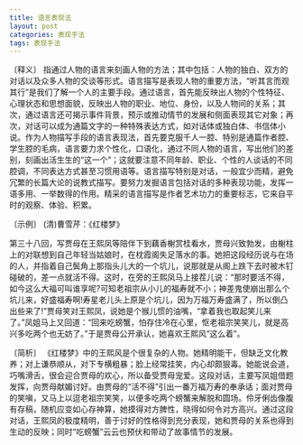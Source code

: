 ```yaml
---
title: 语言表现法
layout: post
categories: 表现手法
tags: 表现手法
---
```


〔释义〕 指通过人物的语言来刻画人物的方法；其中包括：人物的独白、双方的对话以及众多人物的交谈等形式。语言描写是表现人物的重要方法，“听其言而观其行”是我们了解一个人的主要手段。通过语言，首先能反映出人物的个性特征、心理状态和思想面貌，反映出人物的职业、地位、身份，以及人物间的关系；其次，通过语言还可揭示事件背景，预示或推动情节的发展和侧面表现其它对象；再次，对话可以成为通篇文字的一种特殊表达方式，如对话体或独白体、书信体小说。作为人物描写手段的语言表现法，首先要克服千人一腔、特别是通篇作者腔、学生腔的毛病，语言要力求个性化，口语化，通过不同人物的语言，写出他们的差别，刻画出活生生的“这一个”；这就要注意不同年龄、职业、个性的人谈话的不同腔调，不同表达方式甚至习惯用语等。语言描写特别是对话，一般宜少而精，避免冗繁的长篇大论的说教式描写。要努力发掘语言包括对话的多种表现功能，发挥一语多用、一举数得的作用。精采的语言描写是作者艺术功力的重要标志，它来自平时的观察、体验、积累。

〔示例〕 (清)曹雪芹：《红楼梦》

第三十八回，写贾母在王熙凤等陪伴下到藕香榭赏桂看水，贾母兴致勃发，由榭柱上的对联想到自己年轻当姑娘时，在枕霞阁失足落水的事。她把这段经历说与在场的人，并指着自己鬓角上那指头儿大的一个坑儿，说那就是从阁上跌下去时被木钉碰破的，差一点就活不得。这时，在旁的王熙凤马上接茬儿说：“那时要活不得，如今这么大福可叫谁享呢?可知老祖宗从小儿的福寿就不小；神差鬼使崩出那么个坑儿来，好盛福寿啊!寿星老儿头上原是个坑儿，因为万福万寿盛满了，所以倒凸出些来了!”贾母笑对王熙凤，说她是个猴儿惯的油嘴，“拿着我也取起笑儿来了。”凤姐马上又回道：“回来吃螃蟹，怕存住冷在心里，怄老祖宗笑笑儿，就是高兴多吃两个也无妨了。”于是贾母公开承认，她喜欢王熙风“这么着”。

〔简析〕 《红楼梦》中的王熙风是个很复杂的人物。她精明能干，但缺乏文化教养；对上谦恭顺从，对下专横粗暴；脸上经常挂笑，内心却颇狠毒。她能说会道，巧嘴滑舌，很会迎合贾母的欢心，所以备受贾母宠爱。这段对话，主要写凤姐借题发挥，向贾母献媚讨好。由贾母的“活不得”引出一番万福万寿的奉承话；面对贾母的笑嗔，又马上以逗老祖宗笑笑，以便多吃两个螃蟹来解脱和圆场。伶牙俐齿像腹有存稿，随机应变如心存神算，她摸得对方脾性，晓得如何令对方高兴。通过这段对话，王熙凤的极度精明，善于讨好的性格得到充分表现，她和贾母的关系也得到生动的反映；同时“吃螃蟹”云云也预伏和带动了故事情节的发展。 